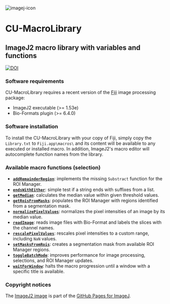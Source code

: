 ![imagej-icon](https://user-images.githubusercontent.com/19319377/120248289-bfaf7600-c233-11eb-92b1-7888bc28de61.png)

# CU-MacroLibrary
## ImageJ2 macro library with variables and functions
[![DOI](https://zenodo.org/badge/DOI/10.5281/zenodo.4885048.svg)](https://doi.org/10.5281/zenodo.4885048)

### Software requirements
CU-MacroLibrary requires a recent version of the [Fiji](https://fiji.sc/) image processing package:
* ImageJ2 executable (>= 1.53e)
* Bio-Formats plugin (>= 6.4.0)

### Software installation
To install the CU-MacroLibrary with your copy of Fiji, simply copy the `Library.txt`
to `Fiji.app\macros\` and its content will be available to any executed or installed macro.
In addition, ImageJ2's macro editor will autocomplete function names from the library.

### Available macro functions (selection)
* [**`addRemainderRegion`**](https://github.com/christianrickert/CU-MacroLibrary/blob/61320e08ccf337cc078b0ad02a4afd7299ad3034/Library.txt#L84): implements the missing `Substract` function for the ROI Manager.
* [**`endsWithEither`**](https://github.com/christianrickert/CU-MacroLibrary/blob/61320e08ccf337cc078b0ad02a4afd7299ad3034/Library.txt#L144): simple test if a string ends with suffixes from a list.
* [**`getMedian`**](https://github.com/christianrickert/CU-MacroLibrary/blob/61320e08ccf337cc078b0ad02a4afd7299ad3034/Library.txt#L182): calculates the median value within given threshold values.
* [**`getRoisFromMasks`**](https://github.com/christianrickert/CU-MacroLibrary/blob/61320e08ccf337cc078b0ad02a4afd7299ad3034/Library.txt#L237): populates the ROI Manager with regions identified from a segmentation mask.
* [**`normalizePixelValues`**](https://github.com/christianrickert/CU-MacroLibrary/blob/61320e08ccf337cc078b0ad02a4afd7299ad3034/Library.txt#L316): normalizes the pixel intensities of an image by its median value.
* [**`readImage`**](https://github.com/christianrickert/CU-MacroLibrary/blob/61320e08ccf337cc078b0ad02a4afd7299ad3034/Library.txt#L346): reads image files with Bio-Format and labels the slices with the channel names.
* [**`rescalePixelValues`**](https://github.com/christianrickert/CU-MacroLibrary/blob/61320e08ccf337cc078b0ad02a4afd7299ad3034/Library.txt#L424): rescales pixel intensities to a custom range, including `NaN` values.
* [**`setMasksFromRois`**](https://github.com/christianrickert/CU-MacroLibrary/blob/61320e08ccf337cc078b0ad02a4afd7299ad3034/Library.txt#L488): creates a segmentation mask from available ROI Manager regions.
* [**`toggleBatchMode`**](https://github.com/christianrickert/CU-MacroLibrary/blob/61320e08ccf337cc078b0ad02a4afd7299ad3034/Library.txt#L539): improves performance for image processing, selections, and ROI Manager updates.
* [**`waitForWindow`**](https://github.com/christianrickert/CU-MacroLibrary/blob/61320e08ccf337cc078b0ad02a4afd7299ad3034/Library.txt#L632): halts the macro progression until a window with a specific title is available.

### Copyright notices
The [ImageJ2 image](https://github.com/imagej/imagej.github.io/blob/main/media/icons/imagej-shadow.png) is part of the [GitHub Pages for ImageJ](https://github.com/imagej/imagej.github.io).
